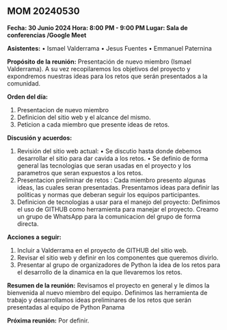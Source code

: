 ## **MOM 20240530**

**Fecha: 30 Junio 2024
Hora: 8:00 PM - 9:00 PM
Lugar: Sala de conferencias /Google Meet**

**Asistentes:**
•	Ismael Valderrama
•	Jesus Fuentes
•	Emmanuel Paternina

**Propósito de la reunión:**
Presentación de nuevo miembro (Ismael Valderrama). A su vez recopilaremos los objetivos del proyecto y expondremos nuestras ideas para los retos que serán presentados a la comunidad. 

**Orden del día:**
1.	Presentacion de nuevo miembro
2.	Definicion del sitio web y el alcance del mismo.
3.	Peticion a cada miembro que presente ideas de retos.

**Discusión y acuerdos:**
1.	Revisión del sitio web actual:
•	Se discutio hasta donde debemos desarrollar el sitio para dar cavida a los retos.
•	Se definio de forma general las tecnologias que seran usadas en el proyecto y los parametros que seran expuestos a los retos.
2.	Presentacion preliminar de retos :
	Cada miembro presento algunas ideas, las cuales seran presentadas.
	Presentamos ideas para definir las politicas y normas que deberan seguir los equipos participantes.
3. Definicion de tecnologias a usar para el manejo del proyecto:
	Definimos el uso de GITHUB como herramienta para manejar el proyecto.
	Creamo un grupo de WhatsApp para la comunicacion del grupo de forma directa.
	
**Acciones a seguir:**
1.	Incluir a Valderrama en el proyecto de GITHUB del sitio web.
2.	Revisar el sitio web y definir en los componentes que queremos divirlo.
3.  Presentar al grupo de organizadores de Python la idea de los retos para el desarrollo de la dinamica en la que llevaremos los retos.

**Resumen de la reunión:**
Revisamos el proyecto en general y le dimos la bienvenida al nuevo miembro del equipo. Definimos las herramienta de trabajo y desarrollamos ideas preliminares de los retos que serán presentadas al equipo de Python Panama

**Próxima reunión:**
Por definir.
